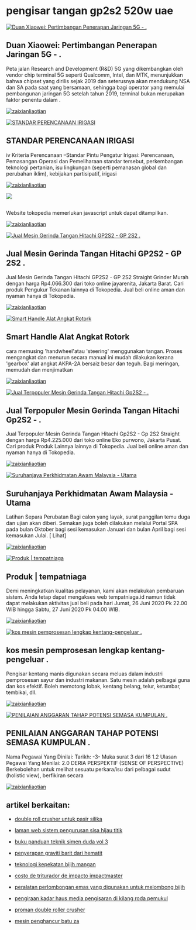 # pengisar tangan gp2s2 520w uae
<a href="https://mnn.zoosnet.net/LR/Chatpre.aspx?id=MNN94995150&p=https://topgrinding.com/" target="_blank">![Duan Xiaowei: Pertimbangan Penerapan Jaringan 5G - .](https://github.com/technlg/images/blob/main/42.jpg)</a>
## Duan Xiaowei: Pertimbangan Penerapan Jaringan 5G - .
Peta jalan Research and Development (R&D) 5G yang dikembangkan oleh vendor chip terminal 5G seperti Qualcomm, Intel, dan MTK, menunjukkan bahwa chipset yang dirilis sejak 2019 dan seterusnya akan mendukung NSA dan SA pada saat yang bersamaan, sehingga bagi operator yang memulai pembangunan jaringan 5G setelah tahun 2019, terminal bukan merupakan faktor penentu dalam .
<a href="https://mnn.zoosnet.net/LR/Chatpre.aspx?id=MNN94995150&p=https://topgrinding.com/" target="_blank"><img src="https://github.com/technlg/images/raw/main/chat11.jpg" alt="zaixianliaotian"/></a><a href="//whatsapp.shibangsoft.com/WhatsApp.php" ><img src="https://github.com/technlg/images/raw/main/chat11.png" alt=""></a>
<a href="https://mnn.zoosnet.net/LR/Chatpre.aspx?id=MNN94995150&p=https://topgrinding.com/" target="_blank">![STANDAR PERENCANAAN IRIGASI](https://github.com/technlg/images/blob/main/53.jpg)</a>
## STANDAR PERENCANAAN IRIGASI
iv Kriteria Perencanaan –Standar Pintu Pengatur Irigasi: Perencanaan, Pemasangan Operasi dan Pemeliharaan standar tersebut, perkembangan teknologi pertanian, isu lingkungan (seperti pemanasan global dan perubahan iklim), kebijakan partisipatif, irigasi
<a href="https://mnn.zoosnet.net/LR/Chatpre.aspx?id=MNN94995150&p=https://topgrinding.com/" target="_blank"><img src="https://github.com/technlg/images/raw/main/chat11.jpg" alt="zaixianliaotian"/></a><a href="//whatsapp.shibangsoft.com/WhatsApp.php" ><img src="https://github.com/technlg/images/raw/main/chat11.png" alt=""></a>
<a href="https://mnn.zoosnet.net/LR/Chatpre.aspx?id=MNN94995150&p=https://topgrinding.com/" target="_blank">![](https://github.com/technlg/images/blob/main/59.jpg)</a>
## 
Website tokopedia memerlukan javascript untuk dapat ditampilkan.
<a href="https://mnn.zoosnet.net/LR/Chatpre.aspx?id=MNN94995150&p=https://topgrinding.com/" target="_blank"><img src="https://github.com/technlg/images/raw/main/chat11.jpg" alt="zaixianliaotian"/></a><a href="//whatsapp.shibangsoft.com/WhatsApp.php" ><img src="https://github.com/technlg/images/raw/main/chat11.png" alt=""></a>
<a href="https://mnn.zoosnet.net/LR/Chatpre.aspx?id=MNN94995150&p=https://topgrinding.com/" target="_blank">![Jual Mesin Gerinda Tangan Hitachi GP2S2 - GP 2S2 .](https://github.com/technlg/images/blob/main/24.jpg)</a>
## Jual Mesin Gerinda Tangan Hitachi GP2S2 - GP 2S2 .
Jual Mesin Gerinda Tangan Hitachi GP2S2 - GP 2S2 Straight Grinder Murah dengan harga Rp4.066.300 dari toko online jayarenita, Jakarta Barat. Cari produk Pengukur Tekanan lainnya di Tokopedia. Jual beli online aman dan nyaman hanya di Tokopedia.
<a href="https://mnn.zoosnet.net/LR/Chatpre.aspx?id=MNN94995150&p=https://topgrinding.com/" target="_blank"><img src="https://github.com/technlg/images/raw/main/chat11.jpg" alt="zaixianliaotian"/></a><a href="//whatsapp.shibangsoft.com/WhatsApp.php" ><img src="https://github.com/technlg/images/raw/main/chat11.png" alt=""></a>
<a href="https://mnn.zoosnet.net/LR/Chatpre.aspx?id=MNN94995150&p=https://topgrinding.com/" target="_blank">![Smart Handle Alat Angkat Rotork](https://github.com/technlg/images/blob/main/2.jpg)</a>
## Smart Handle Alat Angkat Rotork
cara memusing 'handwheel'atau 'steering' menggunakan tangan. Proses mengangkat dan menurun secara manual ini mudah dilakukan kerana 'gearbox' alat angkat AKPA-2A bersaiz besar dan teguh. Bagi meringan, memudah dan menjimatkan
<a href="https://mnn.zoosnet.net/LR/Chatpre.aspx?id=MNN94995150&p=https://topgrinding.com/" target="_blank"><img src="https://github.com/technlg/images/raw/main/chat11.jpg" alt="zaixianliaotian"/></a><a href="//whatsapp.shibangsoft.com/WhatsApp.php" ><img src="https://github.com/technlg/images/raw/main/chat11.png" alt=""></a>
<a href="https://mnn.zoosnet.net/LR/Chatpre.aspx?id=MNN94995150&p=https://topgrinding.com/" target="_blank">![Jual Terpopuler Mesin Gerinda Tangan Hitachi Gp2S2 - .](https://github.com/technlg/images/blob/main/2.jpg)</a>
## Jual Terpopuler Mesin Gerinda Tangan Hitachi Gp2S2 - .
Jual Terpopuler Mesin Gerinda Tangan Hitachi Gp2S2 - Gp 2S2 Straight dengan harga Rp4.225.000 dari toko online Eko purwono, Jakarta Pusat. Cari produk Produk Lainnya lainnya di Tokopedia. Jual beli online aman dan nyaman hanya di Tokopedia.
<a href="https://mnn.zoosnet.net/LR/Chatpre.aspx?id=MNN94995150&p=https://topgrinding.com/" target="_blank"><img src="https://github.com/technlg/images/raw/main/chat11.jpg" alt="zaixianliaotian"/></a><a href="//whatsapp.shibangsoft.com/WhatsApp.php" ><img src="https://github.com/technlg/images/raw/main/chat11.png" alt=""></a>
<a href="https://mnn.zoosnet.net/LR/Chatpre.aspx?id=MNN94995150&p=https://topgrinding.com/" target="_blank">![Suruhanjaya Perkhidmatan Awam Malaysia - Utama](https://github.com/technlg/images/blob/main/23.jpg)</a>
## Suruhanjaya Perkhidmatan Awam Malaysia - Utama
Latihan Separa Perubatan Bagi calon yang layak, surat panggilan temu duga dan ujian akan diberi. Semakan juga boleh dilakukan melalui Portal SPA pada bulan Oktober bagi sesi kemasukan Januari dan bulan April bagi sesi kemasukan Julai. [ Lihat]
<a href="https://mnn.zoosnet.net/LR/Chatpre.aspx?id=MNN94995150&p=https://topgrinding.com/" target="_blank"><img src="https://github.com/technlg/images/raw/main/chat11.jpg" alt="zaixianliaotian"/></a><a href="//whatsapp.shibangsoft.com/WhatsApp.php" ><img src="https://github.com/technlg/images/raw/main/chat11.png" alt=""></a>
<a href="https://mnn.zoosnet.net/LR/Chatpre.aspx?id=MNN94995150&p=https://topgrinding.com/" target="_blank">![Produk | tempatniaga](https://github.com/technlg/images/blob/main/11.jpg)</a>
## Produk | tempatniaga
Demi meningkatkan kualitas pelayanan, kami akan melakukan pembaruan sistem. Anda tetap dapat mengakses web tempatniaga.id namun tidak dapat melakukan aktivitas jual beli pada hari Jumat, 26 Juni 2020 Pk 22.00 WIB hingga Sabtu, 27 Juni 2020 Pk 04.00 WIB. 
<a href="https://mnn.zoosnet.net/LR/Chatpre.aspx?id=MNN94995150&p=https://topgrinding.com/" target="_blank"><img src="https://github.com/technlg/images/raw/main/chat11.jpg" alt="zaixianliaotian"/></a><a href="//whatsapp.shibangsoft.com/WhatsApp.php" ><img src="https://github.com/technlg/images/raw/main/chat11.png" alt=""></a>
<a href="https://mnn.zoosnet.net/LR/Chatpre.aspx?id=MNN94995150&p=https://topgrinding.com/" target="_blank">![kos mesin pemprosesan lengkap kentang-pengeluar .](https://github.com/technlg/images/blob/main/10.jpg)</a>
## kos mesin pemprosesan lengkap kentang-pengeluar .
Pengisar kentang manis digunakan secara meluas dalam industri pemprosesan sayur dan industri makanan. Satu mesin adalah pelbagai guna dan kos efektif. Boleh memotong lobak, kentang belang, telur, ketumbar, tembikai, dll.
<a href="https://mnn.zoosnet.net/LR/Chatpre.aspx?id=MNN94995150&p=https://topgrinding.com/" target="_blank"><img src="https://github.com/technlg/images/raw/main/chat11.jpg" alt="zaixianliaotian"/></a><a href="//whatsapp.shibangsoft.com/WhatsApp.php" ><img src="https://github.com/technlg/images/raw/main/chat11.png" alt=""></a>
<a href="https://mnn.zoosnet.net/LR/Chatpre.aspx?id=MNN94995150&p=https://topgrinding.com/" target="_blank">![PENILAIAN ANGGARAN TAHAP POTENSI SEMASA KUMPULAN .](https://github.com/technlg/images/blob/main/60.jpg)</a>
## PENILAIAN ANGGARAN TAHAP POTENSI SEMASA KUMPULAN .
Nama Pegawai Yang Dinilai: Tarikh: -3- Muka surat 3 dari 16 1.2 Ulasan Pegawai Yang Menilai: 2.0 DERIA PERSPEKTIF (SENSE OF PERSPECTIVE) Berkebolehan untuk melihat sesuatu perkara/isu dari pelbagai sudut (holistic view), berfikiran secara
<a href="https://mnn.zoosnet.net/LR/Chatpre.aspx?id=MNN94995150&p=https://topgrinding.com/" target="_blank"><img src="https://github.com/technlg/images/raw/main/chat11.jpg" alt="zaixianliaotian"/></a><a href="//whatsapp.shibangsoft.com/WhatsApp.php" ><img src="https://github.com/technlg/images/raw/main/chat11.png" alt=""></a>
## artikel berkaitan:
* [double roll crusher untuk pasir silika](double%20roll%20crusher%20untuk%20pasir%20silika.md)
* [laman web sistem pengurusan sisa hijau titik](laman%20web%20sistem%20pengurusan%20sisa%20hijau%20titik.md)
* [buku panduan teknik simen duda vol 3](buku%20panduan%20teknik%20simen%20duda%20vol%203.md)
* [penyerapan graviti barit dari hematit](penyerapan%20graviti%20barit%20dari%20hematit.md)
* [teknologi kepekatan bijih mangan](teknologi%20kepekatan%20bijih%20mangan.md)
* [costo de triturador de impacto impactmaster](costo%20de%20triturador%20de%20impacto%20impactmaster.md)
* [peralatan perlombongan emas yang digunakan untuk melombong bijih](peralatan%20perlombongan%20emas%20yang%20digunakan%20untuk%20melombong%20bijih.md)
* [pengiraan kadar haus media pengisaran di kilang roda pemukul](pengiraan%20kadar%20haus%20media%20pengisaran%20di%20kilang%20roda%20pemukul.md)
* [proman double roller crusher](proman%20double%20roller%20crusher.md)
* [mesin penghancur batu za](mesin%20penghancur%20batu%20za.md)
